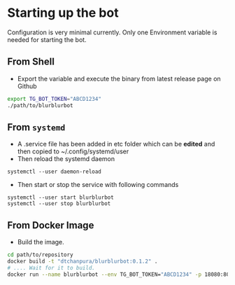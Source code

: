 # Starting up the bot

Configuration is very minimal currently. Only one Environment variable is needed for starting the bot.

## From Shell

* Export the variable and execute the binary from latest release page on Github

```bash
export TG_BOT_TOKEN="ABCD1234"
./path/to/blurblurbot
```

## From `systemd`

* A .service file has been added in etc folder which can be **edited** and then copied to ~/.config/systemd/user
* Then reload the systemd daemon
```
systemctl --user daemon-reload
```
* Then start or stop the service with following commands
```
systemctl --user start blurblurbot
systemctl --user stop blurblurbot
```

## From Docker Image

* Build the image.

```bash
cd path/to/repository
docker build -t "dtchanpura/blurblurbot:0.1.2" .
# .... Wait for it to build.
docker run --name blurblurbot --env TG_BOT_TOKEN="ABCD1234" -p 18080:8080 dtchanpura/blurblurbot:0.1.2
```
